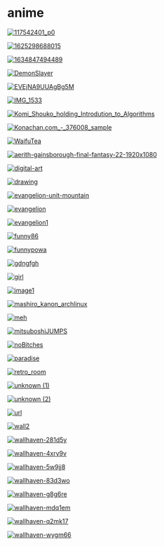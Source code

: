 # anime

<a href="117542401_p0.png"><img alt="117542401_p0" src="117542401_p0.png"></a>

<a href="1625298688015.png"><img alt="1625298688015" src="1625298688015.png"></a>

<a href="1634847494489.png"><img alt="1634847494489" src="1634847494489.png"></a>

<a href="DemonSlayer.jpg"><img alt="DemonSlayer" src="DemonSlayer.jpg"></a>

<a href="EVEjNA9UUAgBg5M.jpg"><img alt="EVEjNA9UUAgBg5M" src="EVEjNA9UUAgBg5M.jpg"></a>

<a href="IMG_1533.jpg"><img alt="IMG_1533" src="IMG_1533.jpg"></a>

<a href="Komi_Shouko_holding_Introdution_to_Algorithms.jpg"><img alt="Komi_Shouko_holding_Introdution_to_Algorithms" src="Komi_Shouko_holding_Introdution_to_Algorithms.jpg"></a>

<a href="Konachan.com_-_376008_sample.jpg"><img alt="Konachan.com_-_376008_sample" src="Konachan.com_-_376008_sample.jpg"></a>

<a href="WaifuTea.jpg"><img alt="WaifuTea" src="WaifuTea.jpg"></a>

<a href="aerith-gainsborough-final-fantasy-22-1920x1080.jpg"><img alt="aerith-gainsborough-final-fantasy-22-1920x1080" src="aerith-gainsborough-final-fantasy-22-1920x1080.jpg"></a>

<a href="digital-art.png"><img alt="digital-art" src="digital-art.png"></a>

<a href="drawing.png"><img alt="drawing" src="drawing.png"></a>

<a href="evangelion-unit-mountain.png"><img alt="evangelion-unit-mountain" src="evangelion-unit-mountain.png"></a>

<a href="evangelion.png"><img alt="evangelion" src="evangelion.png"></a>

<a href="evangelion1.png"><img alt="evangelion1" src="evangelion1.png"></a>

<a href="funny86.png"><img alt="funny86" src="funny86.png"></a>

<a href="funnypowa.png"><img alt="funnypowa" src="funnypowa.png"></a>

<a href="gdngfgh.png"><img alt="gdngfgh" src="gdngfgh.png"></a>

<a href="girl.png"><img alt="girl" src="girl.png"></a>

<a href="image1.jpg"><img alt="image1" src="image1.jpg"></a>

<a href="mashiro_kanon_archlinux.png"><img alt="mashiro_kanon_archlinux" src="mashiro_kanon_archlinux.png"></a>

<a href="meh.png"><img alt="meh" src="meh.png"></a>

<a href="mitsuboshiJUMPS.jpg"><img alt="mitsuboshiJUMPS" src="mitsuboshiJUMPS.jpg"></a>

<a href="noBitches.jpg"><img alt="noBitches" src="noBitches.jpg"></a>

<a href="paradise.jpg"><img alt="paradise" src="paradise.jpg"></a>

<a href="retro_room.png"><img alt="retro_room" src="retro_room.png"></a>

<a href="unknown (1).png"><img alt="unknown (1)" src="unknown (1).png"></a>

<a href="unknown (2).png"><img alt="unknown (2)" src="unknown (2).png"></a>

<a href="url.jpg"><img alt="url" src="url.jpg"></a>

<a href="wall2.jpg"><img alt="wall2" src="wall2.jpg"></a>

<a href="wallhaven-281d5y.png"><img alt="wallhaven-281d5y" src="wallhaven-281d5y.png"></a>

<a href="wallhaven-4xry9v.jpg"><img alt="wallhaven-4xry9v" src="wallhaven-4xry9v.jpg"></a>

<a href="wallhaven-5w9jj8.jpg"><img alt="wallhaven-5w9jj8" src="wallhaven-5w9jj8.jpg"></a>

<a href="wallhaven-83d3wo.jpg"><img alt="wallhaven-83d3wo" src="wallhaven-83d3wo.jpg"></a>

<a href="wallhaven-g8g6re.png"><img alt="wallhaven-g8g6re" src="wallhaven-g8g6re.png"></a>

<a href="wallhaven-mdq1em.jpg"><img alt="wallhaven-mdq1em" src="wallhaven-mdq1em.jpg"></a>

<a href="wallhaven-q2mk17.jpg"><img alt="wallhaven-q2mk17" src="wallhaven-q2mk17.jpg"></a>

<a href="wallhaven-wygm66.png"><img alt="wallhaven-wygm66" src="wallhaven-wygm66.png"></a>

